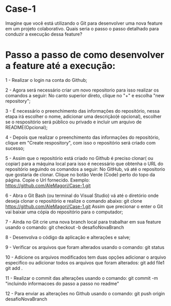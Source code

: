 # Case-1
 Imagine que você está utilizando o Git para desenvolver uma nova feature em um projeto colaborativo. Quais seria o passo o passo detalhado para conduzir a execução dessa feature?

# Passo a passo de como desenvolver a feature até a execução:
 1 - Realizar o login na conta do Github;

 2 - Agora será necessário criar um novo repositorio para isso realizar os comandos a seguir:
    No canto superior direto, clique no "+" e escolha "new repository";

 3 - É necessário o preenchimento das informações do repositório, nessa etapa irá escolher o nome, adicionar uma descrição(é opcional), escolher se o respositório será público ou privado e incluir um arquivo de README(Opcional);

 4 - Depois que realizar o preenchimento das informações do repositório, clique em "Create respository", com isso o repositório será criado com sucesso;

 5 - Assim que o repositório está criado no Github é preciso clonar( ou copiar) para a máquina local para isso é necessário que obtenha o URL do repositório seguindo os comandos a seguir:
    No GitHub, vá até o repositorio que gostaria de clonar.
    Clique no botão Verde (Code) perto do topo da página.
    Copie o Url fornecido. Exemplo: https://github.com/AleMagori/Case-1.git 

 6 - Abra o Git Bash (ou terminal do Visual Studio) vá até o diretório onde deseja clonar o repositório e realize o comando abaixo:
    git clone https://github.com/AleMagori/Case-1.git
    Assim que precionar o enter o Git vai baixar uma cópia do repositório para o computador;

 7 - Ainda no Git crie uma nova branch local para trabalhar em sua feature usando o comando:
    git checkout -b desafioNovaBranch

 8 - Desenvolva o código da aplicação e alterações e salve;

 9 - Verificar os arquivos que foram alterados usando o comando:
     git status

 10 - Adicione os arquivos modificados tem duas opções adicionar o arquivo especifico ou adicionar todos os arquivos que foram alterados:
     git add file1 
     git add .

 11 - Realizar o commit das alterações usando o comando:
     git commit  -m "incluindo informacoes do passo a passo no readme"

 12 - Para enviar as alterações no Github usando o comando: 
     git push origin desafioNovaBranch
 